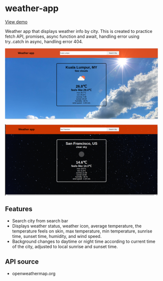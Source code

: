 # weather-app
[View demo](https://yuejiahz.github.io/weather-app/)

Weather app that displays weather info by city. This is created to practice fetch API, promises, async function and await, handling error using try..catch in async, handling error 404.

![daytime-demo](https://github.com/yuejiahz/weather-app/blob/main/img/demo-day.png)

![demo-nighttime](https://github.com/yuejiahz/weather-app/blob/main/img/demo-night.png)

## Features
* Search city from search bar
* Displays weather status, weather icon, average temperature, the temperature feels on skin, max temperature, min temperature, sunrise time, sunset time, humidity, and wind speed.
* Background changes to daytime or night time according to current time of the city, adjusted to local sunrise and sunset time.

## API source
* openweathermap.org
